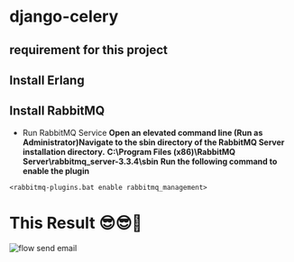 # django-celery
## requirement for this project

## Install Erlang
## Install RabbitMQ
   * Run RabbitMQ Service
**Open an elevated command line (Run as Administrator)Navigate to the sbin directory of the RabbitMQ Server installation directory.**
**C:\Program Files (x86)\RabbitMQ Server\rabbitmq_server-3.3.4\sbin**
**Run the following command to enable the plugin**

`<rabbitmq-plugins.bat enable rabbitmq_management>`
# This Result 😎😎🥳
![flow send email](https://github.com/brahim024/django-celery-send-email/blob/main/result-sending.jpg)
